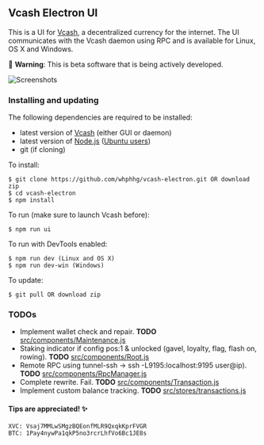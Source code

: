 ## Vcash Electron UI
This is a UI for [Vcash](https://v.cash/), a decentralized currency for the internet. The UI communicates with the Vcash daemon using RPC and is available for Linux, OS X and Windows.

:hatching_chick: **Warning**: This is beta software that is being actively developed.

![Screenshots](http://i.imgur.com/zfjel56.gif)


### Installing and updating
The following dependencies are required to be installed:
* latest version of [Vcash](https://v.cash/wallets.php) (either GUI or daemon)
* latest version of [Node.js](https://nodejs.org/en/download/current/) ([Ubuntu users](https://nodejs.org/en/download/package-manager/#debian-and-ubuntu-based-linux-distributions))
* git (if cloning)

To install:

    $ git clone https://github.com/whphhg/vcash-electron.git OR download zip
    $ cd vcash-electron
    $ npm install

To run (make sure to launch Vcash before):

    $ npm run ui

To run with DevTools enabled:

    $ npm run dev (Linux and OS X)
    $ npm run dev-win (Windows)

To update:

    $ git pull OR download zip


### TODOs
- Implement wallet check and repair. __TODO__ [src/components/Maintenance.js](src/components/Maintenance.js)
- Staking indicator if config pos:1 & unlocked (gavel, loyalty, flag, flash on, rowing). __TODO__ [src/components/Root.js](src/components/Root.js)
- Remote RPC using tunnel-ssh -> ssh -L9195:localhost:9195 user@ip). __TODO__ [src/components/RpcManager.js](src/components/RpcManager.js)
- Complete rewrite. Fail. __TODO__ [src/components/Transaction.js](src/components/Transaction.js)
- Implement custom balance tracking. __TODO__ [src/stores/transactions.js](src/stores/transactions.js)


#### Tips are appreciated! :sparkles:
```
XVC: Vsaj7MMLwSMgzBQEonfMLR9QxqkKprFVGR
BTC: 1Pay4nywPa1qkP5no3rcrLhfVo6Bc1JE8s
```
